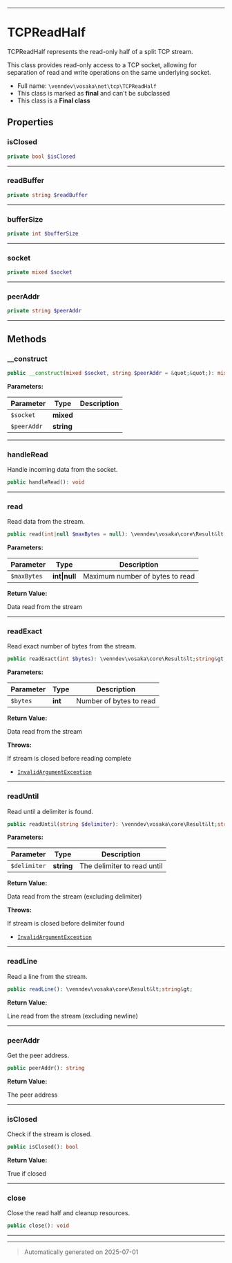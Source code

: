 ***

# TCPReadHalf

TCPReadHalf represents the read-only half of a split TCP stream.

This class provides read-only access to a TCP socket, allowing for
separation of read and write operations on the same underlying socket.

* Full name: `\venndev\vosaka\net\tcp\TCPReadHalf`
* This class is marked as **final** and can't be subclassed
* This class is a **Final class**



## Properties


### isClosed



```php
private bool $isClosed
```






***

### readBuffer



```php
private string $readBuffer
```






***

### bufferSize



```php
private int $bufferSize
```






***

### socket



```php
private mixed $socket
```






***

### peerAddr



```php
private string $peerAddr
```






***

## Methods


### __construct



```php
public __construct(mixed $socket, string $peerAddr = &quot;&quot;): mixed
```








**Parameters:**

| Parameter | Type | Description |
|-----------|------|-------------|
| `$socket` | **mixed** |  |
| `$peerAddr` | **string** |  |





***

### handleRead

Handle incoming data from the socket.

```php
public handleRead(): void
```












***

### read

Read data from the stream.

```php
public read(int|null $maxBytes = null): \venndev\vosaka\core\Result&lt;string&gt;
```








**Parameters:**

| Parameter | Type | Description |
|-----------|------|-------------|
| `$maxBytes` | **int&#124;null** | Maximum number of bytes to read |


**Return Value:**

Data read from the stream




***

### readExact

Read exact number of bytes from the stream.

```php
public readExact(int $bytes): \venndev\vosaka\core\Result&lt;string&gt;
```








**Parameters:**

| Parameter | Type | Description |
|-----------|------|-------------|
| `$bytes` | **int** | Number of bytes to read |


**Return Value:**

Data read from the stream



**Throws:**
<p>If stream is closed before reading complete</p>

- [`InvalidArgumentException`](../../../../InvalidArgumentException.md)



***

### readUntil

Read until a delimiter is found.

```php
public readUntil(string $delimiter): \venndev\vosaka\core\Result&lt;string&gt;
```








**Parameters:**

| Parameter | Type | Description |
|-----------|------|-------------|
| `$delimiter` | **string** | The delimiter to read until |


**Return Value:**

Data read from the stream (excluding delimiter)



**Throws:**
<p>If stream is closed before delimiter found</p>

- [`InvalidArgumentException`](../../../../InvalidArgumentException.md)



***

### readLine

Read a line from the stream.

```php
public readLine(): \venndev\vosaka\core\Result&lt;string&gt;
```









**Return Value:**

Line read from the stream (excluding newline)




***

### peerAddr

Get the peer address.

```php
public peerAddr(): string
```









**Return Value:**

The peer address




***

### isClosed

Check if the stream is closed.

```php
public isClosed(): bool
```









**Return Value:**

True if closed




***

### close

Close the read half and cleanup resources.

```php
public close(): void
```












***


***
> Automatically generated on 2025-07-01
